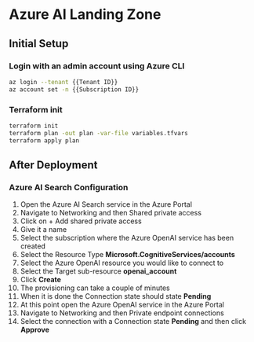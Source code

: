 # Azure AI Landing Zone

## Initial Setup

### Login with an admin account using Azure CLI

```bash
az login --tenant {{Tenant ID}}
az account set -n {{Subscription ID}}
```

### Terraform init

```bash
terraform init
terraform plan -out plan -var-file variables.tfvars
terraform apply plan
```

## After Deployment

### Azure AI Search Configuration

1. Open the Azure AI Search service in the Azure Portal
2. Navigate to Networking and then Shared private access
3. Click on + Add shared private access
4. Give it a name
5. Select the subscription where the Azure OpenAI service has been created
6. Select the Resource Type **Microsoft.CognitiveServices/accounts**
7. Select the Azure OpenAI resource you would like to connect to
8. Select the Target sub-resource **openai_account**
9. Click **Create**
10. The provisioning can take a couple of minutes
11. When it is done the Connection state should state **Pending**
12. At this point open the Azure OpenAI service in the Azure Portal
13. Navigate to Networking and then Private endpoint connections
14. Select the connection with a Connection state **Pending** and then click **Approve**